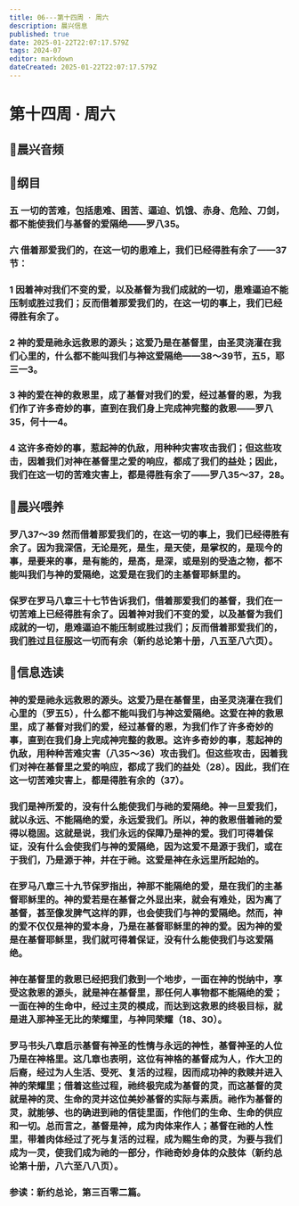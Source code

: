 ```yaml
---
title: 06---第十四周 · 周六
description: 晨兴信息
published: true
date: 2025-01-22T22:07:17.579Z
tags: 2024-07
editor: markdown
dateCreated: 2025-01-22T22:07:17.579Z
---
```


# 第十四周 · 周六

## 🎵晨兴音频

## 📖纲目

### 五	一切的苦难，包括患难、困苦、逼迫、饥饿、赤身、危险、刀剑，都不能使我们与基督的爱隔绝——罗八35。

### 六	借着那爱我们的，在这一切的患难上，我们已经得胜有余了——37节：

### 1	因着神对我们不变的爱，以及基督为我们成就的一切，患难逼迫不能压制或胜过我们；反而借着那爱我们的，在这一切的事上，我们已经得胜有余了。

### 2	神的爱是祂永远救恩的源头；这爱乃是在基督里，由圣灵浇灌在我们心里的，什么都不能叫我们与神这爱隔绝——38～39节，五5，耶三一3。

### 3	神的爱在神的救恩里，成了基督对我们的爱，经过基督的恩，为我们作了许多奇妙的事，直到在我们身上完成神完整的救恩——罗八35，何十一4。

### 4	这许多奇妙的事，惹起神的仇敌，用种种灾害攻击我们；但这些攻击，因着我们对神在基督里之爱的响应，都成了我们的益处；因此，我们在这一切的苦难灾害上，都是得胜有余了——罗八35～37，28。

## 📖晨兴喂养

### **罗八37～39**    **然而借着那爱我们的，在这一切的事上，我们已经得胜有余了。因为我深信，无论是死，是生，是天使，是掌权的，是现今的事，是要来的事，是有能的，是高，是深，或是别的受造之物，都不能叫我们与神的爱隔绝，这爱是在我们的主基督耶稣里的。**

### 保罗在罗马八章三十七节告诉我们，借着那爱我们的基督，我们在一切苦难上已经得胜有余了。因着神对我们不变的爱，以及基督为我们成就的一切，患难逼迫不能压制或胜过我们；反而借着那爱我们的，我们胜过且征服这一切而有余（新约总论第十册，八五至八六页）。

## 📖信息选读

### 神的爱是祂永远救恩的源头。这爱乃是在基督里，由圣灵浇灌在我们心里的（罗五5），什么都不能叫我们与神这爱隔绝。这爱在神的救恩里，成了基督对我们的爱，经过基督的恩，为我们作了许多奇妙的事，直到在我们身上完成神完整的救恩。这许多奇妙的事，惹起神的仇敌，用种种苦难灾害（八35～36）攻击我们。但这些攻击，因着我们对神在基督里之爱的响应，都成了我们的益处（28）。因此，我们在这一切苦难灾害上，都是得胜有余的（37）。

### 我们是神所爱的，没有什么能使我们与祂的爱隔绝。神一旦爱我们，就以永远、不能隔绝的爱，永远爱我们。所以，神的救恩借着祂的爱得以稳固。这就是说，我们永远的保障乃是神的爱。我们可得着保证，没有什么会使我们与神的爱隔绝，因为这爱不是源于我们，或在于我们，乃是源于神，并在于祂。这爱是神在永远里所起始的。

### 在罗马八章三十九节保罗指出，神那不能隔绝的爱，是在我们的主基督耶稣里的。神的爱若是在基督之外显出来，就会有难处，因为离了基督，甚至像发脾气这样的罪，也会使我们与神的爱隔绝。然而，神的爱不仅仅是神的爱本身，乃是在基督耶稣里的神的爱。因为神的爱是在基督耶稣里，我们就可得着保证，没有什么能使我们与这爱隔绝。

### 神在基督里的救恩已经把我们救到一个地步，一面在神的悦纳中，享受这救恩的源头，就是神在基督里，那任何人事物都不能隔绝的爱；一面在神的生命中，经过主灵的模成，而达到这救恩的终极目标，就是进入那神圣无比的荣耀里，与神同荣耀（18、30）。

### 罗马书头八章启示基督有神圣的性情与永远的神性，基督神圣的人位乃是在神格里。这几章也表明，这位有神格的基督成为人，作大卫的后裔，经过为人生活、受死、复活的过程，因而成功神的救赎并进入神的荣耀里；借着这些过程，祂终极完成为基督的灵，而这基督的灵就是神的灵、生命的灵并这位美妙基督的实际与素质。祂作为基督的灵，就能够、也的确进到祂的信徒里面，作他们的生命、生命的供应和一切。总而言之，基督是神，成为肉体来作人；基督在祂的人性里，带着肉体经过了死与复活的过程，成为赐生命的灵，为要与我们成为一灵，使我们成为祂的一部分，作祂奇妙身体的众肢体（新约总论第十册，八六至八八页）。

### 参读：新约总论，第三百零二篇。
<!-- Google tag (gtag.js) -->
<script async src="https://www.googletagmanager.com/gtag/js?id=G-1P8709Z16T"></script>
<script>
  window.dataLayer = window.dataLayer || [];
  function gtag(){dataLayer.push(arguments);}
  gtag('js', new Date());

  gtag('config', 'G-1P8709Z16T');
</script>
